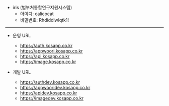 - iris (범부처통합연구지원시스템)
	- 아이디: calicocat
	- 비밀번호: Rhdiddlwlqtk1!


***
- 운영 URL
	- https://auth.kosapp.co.kr
	- https://appwoori.kosapp.co.kr
	- https://api.kosapp.co.kr
	- https://image.kosapp.co.kr

- 개발 URL
	- https://authdev.kosapp.co.kr
	- https://appwooridev.kosapp.co.kr
	- https://apidev.kosapp.co.kr
	- https://imagedev.kosapp.co.kr